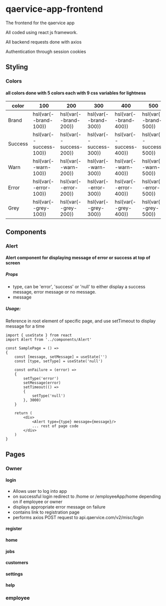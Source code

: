 # qaervice-app-frontend

The frontend for the qaervice app

All coded using react js framework.

All backend requests done with axios

Authentication through session cookies

## Styling

### Colors

#### all colors done with 5 colors each with 9 css variables for lightness

color   | 100 | 200 | 300 | 400 | 500 | 600 | 700 | 800 | 900
---     | --- | --- | --- | --- | --- | --- | --- | --- | ---
Brand   |hsl(var(--brand-100))|hsl(var(--brand-200))|hsl(var(--brand-300))|hsl(var(--brand-400))|hsl(var(--brand-500))|hsl(var(--brand-600))|hsl(var(--brand-700))|hsl(var(--brand-800))|hsl(var(--brand-900))|
Success |hsl(var(--success-100))|hsl(var(--success-200))|hsl(var(--success-300))|hsl(var(--success-400))|hsl(var(--success-500))|hsl(var(--success-600))|hsl(var(--success-700))|hsl(var(--success-800))|hsl(var(--success-900))|
Warn    |hsl(var(--warn-100))|hsl(var(--warn-200))|hsl(var(--warn-300))|hsl(var(--warn-400))|hsl(var(--warn-500))|hsl(var(--warn-600))|hsl(var(--warn-700))|hsl(var(--warn-800))|hsl(var(--warn-900))|
Error   |hsl(var(--error-100))|hsl(var(--error-200))|hsl(var(--error-300))|hsl(var(--error-400))|hsl(var(--error-500))|hsl(var(--error-600))|hsl(var(--error-700))|hsl(var(--error-800))|hsl(var(--error-900))|
Grey    |hsl(var(--grey-100))|hsl(var(--grey-200))|hsl(var(--grey-300))|hsl(var(--grey-400))|hsl(var(--grey-500))|hsl(var(--grey-600))|hsl(var(--grey-700))|hsl(var(--grey-800))|hsl(var(--grey-900))|

## Components

### Alert

#### Alert component for displaying message of error or success at top of screen

##### Props
- type, can be 'error', 'success' or 'null' to either display a success message, error message or no message.
- message

##### Usage:
Reference in root element of specific page, and use setTimeout to display message for a time
    
    import { useState } from react
    import Alert from '../components/Alert'

    const SamplePage = () => 
    {
        const [message, setMessage] = useState('')
        const [type, setType] = useState('null')

        const onFailure = (error) => 
        {
            setType('error')
            setMessage(error)
            setTimeout(() => 
            {
                setType('null')
            }, 3000)
        } 

        return (
            <div>
                <Alert type={type} message={message}/> 
                ... rest of page code
            </div>
        )
    }

## Pages

### Owner
#### login
- Allows user to log into app
- on successful login redirect to /home or /employeeApp/home depending on if employee or owner
- displays appropriate error message on failure
- contains link to registration page
- performs axios POST request to api.qaervice.com/v2/misc/login
#### register
#### home
#### jobs
#### customers
#### settings
#### help
### employee

